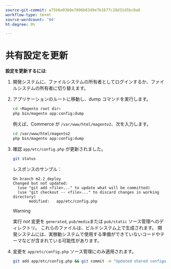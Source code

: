 ```yaml
---
source-git-commit: a75b6e0360e7896b8349e7b1877c28d31d5bc0a8
workflow-type: tm+mt
source-wordcount: '94'
ht-degree: 0%

---
```

# 共有設定を更新

**設定を更新するには**:

1. 開発システムに、ファイルシステムの所有者としてログインするか、ファイルシステムの所有者に切り替えます。

1. アプリケーションのルートに移動し、dump コマンドを実行します。

   ```bash
   cd <Magento root dir>
   php bin/magento app:config:dump
   ```

   例えば、Commerce が `/var/www/html/magento2`、次を入力します。

   ```bash
   cd /var/www/html/magento2
   php bin/magento app:config:dump
   ```

1. 確認 `app/etc/config.php` が更新されました。

   ```bash
   git status
   ```

   レスポンスのサンプル：

   ```terminal
   On branch m2.2_deploy
   Changed but not updated:
     (use "git add <file>..." to update what will be committed)
     (use "git checkout -- <file>..." to discard changes in working directory)
          modified:   app/etc/config.php
   ```

   >[!WARNING]
   >
   >実行 _not_ 変更を `generated`, `pub/media`または `pub/static` ソース管理へのディレクトリ。 これらのファイルは、ビルドシステム上で生成されます。 開発システムには、実稼動システムで使用する準備ができていないコードやテーマなどが含まれている可能性があります。

1. 変更を `app/etc/config.php` ソース管理にのみ適用されます。

   ```bash
   git add app/etc/config.php && git commit -m "Updated shared configuration" && git push mconfig m2.2_deploy
   ```
